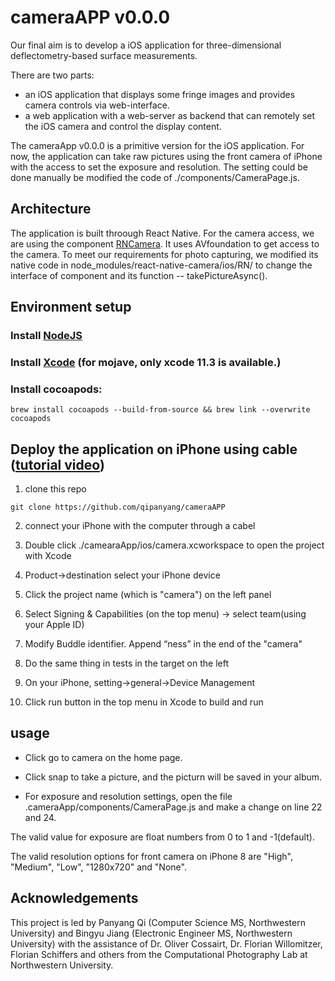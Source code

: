 # cameraAPP v0.0.0
Our final aim is to develop a iOS application for three-dimensional deflectometry-based surface measurements.

There are two parts:
- an iOS application that displays some fringe images and provides camera controls via web-interface.
- a web application with a web-server as backend that can remotely set the iOS camera and control the display content. 

The cameraApp v0.0.0 is a primitive version for the iOS application. For now, the application can take raw pictures using the front camera of iPhone with the access to set the exposure and resolution. The setting could be done manually be modified the code of ./components/CameraPage.js. 

## Architecture
The application is built throough React Native. For the camera access, we are using the component [RNCamera](https://react-native-community.github.io/react-native-camera/docs/rncamera). It uses AVfoundation to get access to the camera. To meet our requirements for photo capturing, we modified its native code in node_modules/react-native-camera/ios/RN/ to change the interface of component and its function -- takePictureAsync(). 

## Environment setup
### Install [NodeJS](https://nodejs.org/en/download/)
### Install [Xcode](https://developer.apple.com/download/more/) (for mojave, only xcode 11.3 is available.)   
### Install cocoapods: 
```
brew install cocoapods --build-from-source && brew link --overwrite cocoapods
```

## Deploy the application on iPhone using cable ([tutorial video](https://www.youtube.com/watch?v=RBZL6PO2ytc))
1. clone this repo
```
git clone https://github.com/qipanyang/cameraAPP

```
2. connect your iPhone with the computer through a cabel

3. Double click ./camearaApp/ios/camera.xcworkspace to open the project with Xcode

4. Product->destination select your iPhone device

5. Click the project name (which is "camera") on the left panel

6. Select Signing & Capabilities (on the top menu) -> select team(using your Apple ID) 

7. Modify Buddle identifier. Append “ness” in the end of the "camera"

8. Do the same thing in tests in the target on the left

9. On your iPhone, setting->general->Device Management

10. Click run button in the top menu in Xcode to build and run


## usage
- Click go to camera on the home page.

- Click snap to take a picture, and the picturn will be saved in your album.

- For exposure and resolution settings, open the file .cameraApp/components/CameraPage.js and make a change on line 22 and 24.

The valid value for exposure are float numbers from 0 to 1 and -1(default). 

The valid resolution options for front camera on iPhone 8 are "High", "Medium", "Low", "1280x720" and "None".


## Acknowledgements
This project is led by Panyang Qi (Computer Science MS, Northwestern University) and Bingyu Jiang (Electronic Engineer MS, Northwestern University) with the assistance of Dr. Oliver Cossairt, Dr. Florian Willomitzer, Florian Schiffers and others from the Computational Photography Lab at Northwestern University.
